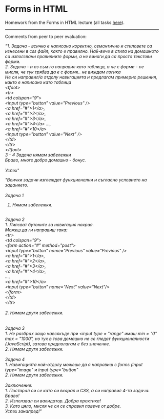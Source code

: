 <h1>Forms in HTML</h1>

Homework from the Forms in HTML lecture (all tasks <a href = "https://github.com/TelerikAcademy/HTML/tree/master/Topics/04.%20HTML-Forms-and-Frames/homework" target = "_blank">here</a>).

<hr/>

Comments from peer to peer evaluation:

<em>"1. Задача - всичко е написано коректно, семантично и стиловете са изнесени в css файл, както е правилно. Най-вече в стила на домашното са използвани правилните форми, а не винаги да са просто текстови форми.<br/>
2. Задача - и аз съм го направил като таблица, а не с форми - не мисля, че тук трябва да е с форми.. не виждам логика<br/>
Не си направил/а отдолу навигацията и предлагам примерно решения, както е написано като таблица<br/>
&lt;tfoot><br/>
&lt;tr><br/>
&lt;td colspan="9"><br/>
&lt;input type="button" value="Previous" /><br/>
&lt;a href="#">1&lt;/a>, <br/>
&lt;a href="#">2&lt;/a>, <br/>
&lt;a href="#">3&lt;/a>, <br/>
&lt;a href="#">4&lt;/a> ...,<br/>
&lt;a href="#">10&lt;/a><br/>
&lt;input type="button" value="Next" /><br/>
&lt;/td><br/>
&lt;/tr><br/>
&lt;/tfoot><br/>
3 - 4 Задача нямам забележки<br/>
Браво, много добро домашно - бонус.<br/>
<br/>
Успех"</em>

<em>"Всички задачи изглеждат функционални и съгласно условието на заданието.<br/>
<br/>
Задача 1 <br/>
1. Нямам забележки. <br/>
<br/>
Задача 2 <br/>
1. Липсват бутоните за навигация накрая.<br/>
Можеш да ги направиш така:<br/>
&lt;tr><br/>
&lt;td colspan="9"><br/>
&lt;form action="#" method="post"><br/>
&lt;input type="button" name="Previous" value="Previous" /><br/>
&lt;a href="#">1&lt;/a>, <br/>
&lt;a href="#">2&lt;/a>, <br/>
&lt;a href="#">3&lt;/a>, <br/>
&lt;a href="#">4&lt;/a>, <br/>
..., <br/>
&lt;a href="#">10&lt;/a>	<br/>
&lt;input type="button" name="Next" value="Next"/><br/>
&lt;/form><br/>
&lt;/td><br/>
&lt;/tr><br/>
<br/>
2. Нямам други забележки.<br/>
<br/>
<br/>
Задача 3 <br/>
1. Не разбрах защо навсякъде при &lt;input type = "range" имаш min = "0" max = "1000", но тук в това домашно не се гледат функционалности (JavaScript), затова предполагам е без значение.<br/>
2. Нямам други забележки.<br/>
<br/>
Задача 4<br/>
1. Навигацията най-отдолу можеше да я направиш с forms (input type="image" и input type="button"<br/>
2. Нямам други забележки.<br/>
<br/>
Заключение:<br/>
1. Постарал си се като си вкарал и CSS, а си направил 4-та задача. Браво!<br/>
2. Използвал си валидатор. Добра практика!<br/>
3. Като цяло, мисля че си се справил повече от добре.<br/>
Успех занапред!"</em>
